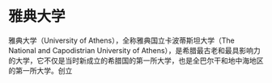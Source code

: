 # 雅典大学

雅典大学（University of Athens），全称雅典国立卡波蒂斯坦大学（The National and Capodistrian University of Athens），是希腊最古老和最具影响力的大学，它不仅是当时新成立的希腊国的第一所大学，也是全巴尔干和地中海地区的第一所大学。创立